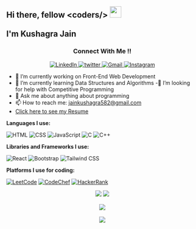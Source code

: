 <h2>Hi there, fellow &#60coders/&#62  <img src="https://raw.githubusercontent.com/MartinHeinz/MartinHeinz/master/wave.gif" width="30px"> 
<br><br>I'm Kushagra Jain</h2>


<h3 align="center">Connect With Me !!</h3> 

<p align="center">
  <a href="https://www.linkedin.com/in/kushagra-jain-6a9a8a1b1/" target="_blank">
  <img alt="LinkedIn" src="https://img.shields.io/badge/linkedin%20-%230077B5.svg?&style=for-the-badge&logo=linkedin&logoColor=white"/>
  </a>
  <a href="https://twitter.com/KushagraJain58" target="_blank">
  <img src="https://img.shields.io/badge/twitter-%2300acee.svg?&style=for-the-badge&logo=twitter&logoColor=white" alt="twitter" />
  </a>
  <a href="mailto:ishaanjain112@gmail.com">
  <img alt="Gmail" src="https://img.shields.io/badge/Gmail-D14836?style=for-the-badge&logo=gmail&logoColor=white" /> 
  </a>
  <a href="https://www.instagram.com/kushagra_j_58/" target="_blank">
  <img src="https://img.shields.io/badge/Instagram-E4405F?style=for-the-badge&logo=instagram&logoColor=white" alt="Instagram" />
  </a>
</p> 


- 🔭 I’m currently working on Front-End Web Development
- 🌱 I’m currently learning Data Structures and Algorithms
-🤔 I’m looking for help with Competitive Programming
- 💬 Ask me about anything about programming
- 📫 How to reach me: jainkushagra582@gmail.com
- <a href = "https://drive.google.com/file/d/1izudm_V5Iq8_TqWC_uWTh4p05PUBVDVa/view?usp=sharing">Click here to see my Resume</a>

<strong>Languages I use: </strong>

![HTML](https://img.shields.io/badge/-HTML-E34F26?logo=html5&logoColor=white&style=for-the-badge)
![CSS](https://img.shields.io/badge/-CSS-1572B6?logo=css3&logoColor=white&style=for-the-badge)
![JavaScript](https://img.shields.io/badge/-JavaScript-F7DF1E?logo=javascript&logoColor=white&style=for-the-badge)
![C](https://img.shields.io/badge/-00599C?logo=c&logoColor=white&style=for-the-badge)
![C++](https://img.shields.io/badge/-C++-00599C?logo=c%2B%2B&logoColor=white&style=for-the-badge)

<strong>Libraries and Frameworks I use: </strong>

![React](https://img.shields.io/badge/-ReactJs-61DAFB?logo=react&logoColor=white&style=for-the-badge)
![Bootstrap](https://img.shields.io/badge/-Bootstrap-7952B3?logo=bootstrap&logoColor=white&style=for-the-badge)
![Tailwind CSS](https://img.shields.io/badge/-Tailwind_CSS-06B6D4?logo=tailwindcss&logoColor=white&style=for-the-badge)


<strong>Platforms I use for coding: </strong>

<a href="https://leetcode.com/mrkc2303/" target="_blank">![LeetCode](https://img.shields.io/badge/LeetCode-000000?style=for-the-badge&logo=LeetCode&logoColor=#d16c06)</a>
<a href="https://www.codechef.com/users/mrkc2303" target="_blank">![CodeChef](https://img.shields.io/badge/CodeChef-%23964B00.svg?style=for-the-badge&logo=CodeChef&logoColor=white)</a>
<a href="https://www.hackerrank.com/kanishkchhabra23" target="_blank">![HackerRank](https://img.shields.io/badge/-Hackerrank-2EC866?style=for-the-badge&logo=HackerRank&logoColor=white)</a>

<p align = "center">
<img src = "https://github-readme-stats.vercel.app/api?username=KushagraJain58-cmd&show_icons=true&theme=dracula" />
<img src = "https://github-readme-stats.vercel.app/api/top-langs/?username=KushagraJain58-cmd&theme=dracula" /> <br> <br> 
<img src="https://github-profile-summary-cards.vercel.app/api/cards/profile-details?username=KushagraJain58-cmd&theme=dracula" /> <br> <br>
<img src="https://github-readme-streak-stats.herokuapp.com/?user=KushagraJain58-cmd&theme=dracula&custom_title=streak-stats&hide_border=true&layout=compact" /><br>
</p>



